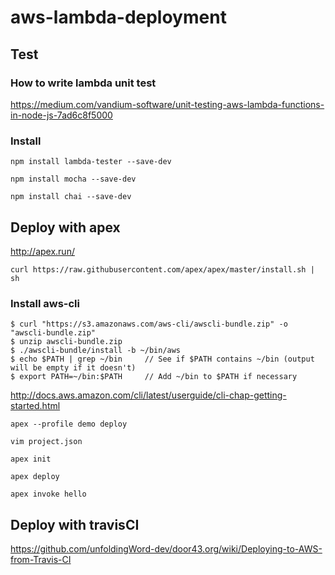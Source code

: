 # aws-lambda-deployment

## Test

### How to write lambda unit test
https://medium.com/vandium-software/unit-testing-aws-lambda-functions-in-node-js-7ad6c8f5000

### Install
`npm install lambda-tester --save-dev`

`npm install mocha --save-dev`

`npm install chai --save-dev`

## Deploy with apex

http://apex.run/

`curl https://raw.githubusercontent.com/apex/apex/master/install.sh | sh`

### Install aws-cli

```
$ curl "https://s3.amazonaws.com/aws-cli/awscli-bundle.zip" -o "awscli-bundle.zip"
$ unzip awscli-bundle.zip
$ ./awscli-bundle/install -b ~/bin/aws
$ echo $PATH | grep ~/bin     // See if $PATH contains ~/bin (output will be empty if it doesn't)
$ export PATH=~/bin:$PATH     // Add ~/bin to $PATH if necessary
```
http://docs.aws.amazon.com/cli/latest/userguide/cli-chap-getting-started.html

`apex --profile demo deploy`

`vim project.json`

`apex init`

`apex deploy`

`apex invoke hello`

## Deploy with travisCI

https://github.com/unfoldingWord-dev/door43.org/wiki/Deploying-to-AWS-from-Travis-CI
